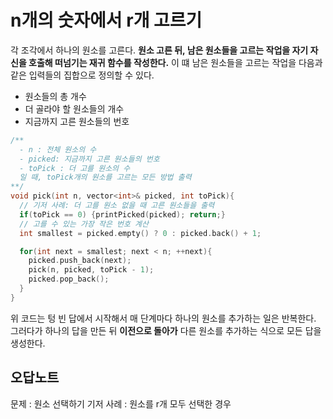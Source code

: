 # n개의 숫자에서 r개 고르기

각 조각에서 하나의 원소를 고른다. **원소 고른 뒤, 남은 원소들을 고르는 작업을 자기 자신을 호출해 떠넘기는 재귀 함수를 작성한다.** 이 떄 남은 원소들을 고르는 작업을 다음과 같은 입력들의 집합으로 정의할 수 있다. 

- 원소들의 총 개수
- 더 골라야 할 원소들의 개수
- 지금까지 고른 원소들의 번호

```C
/**
  - n : 전체 원소의 수
  - picked: 지금까지 고른 원소들의 번호
  - toPick : 더 고를 원소의 수
  일 때, toPick개의 원소를 고르는 모든 방법 출력
**/
void pick(int n, vector<int>& picked, int toPick){
  // 기저 사례: 더 고를 원소 없을 때 고른 원소들을 출력
  if(toPick == 0) {printPicked(picked); return;}
  // 고를 수 있는 가장 작은 번호 계산
  int smallest = picked.empty() ? 0 : picked.back() + 1;

  for(int next = smallest; next < n; ++next){
    picked.push_back(next);
    pick(n, picked, toPick - 1);
    picked.pop_back();
  }
}
```

위 코드는 텅 빈 답에서 시작해서 매 단계마다 하나의 원소를 추가하는 일은 반복한다. 그러다가 하나의 답을 만든 뒤 **이전으로 돌아가** 다른 원소를 추가하는 식으로 모든 답을 생성한다.

## 오답노트

문제 : 원소 선택하기
기저 사례 : 원소를 r개 모두 선택한 경우